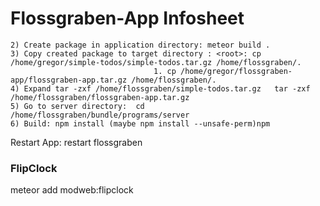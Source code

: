 # Flossgraben-App Infosheet
	2) Create package in application directory:	meteor build .
	3) Copy created package to target directory : <root>: cp /home/gregor/simple-todos/simple-todos.tar.gz /home/flossgraben/.
									1. cp /home/gregor/flossgraben-app/flossgraben-app.tar.gz /home/flossgraben/.
	4) Expand tar -zxf /home/flossgraben/simple-todos.tar.gz   tar -zxf /home/flossgraben/flossgraben-app.tar.gz
	5) Go to server directory:  cd /home/flossgraben/bundle/programs/server
	6) Build: npm install (maybe npm install --unsafe-perm)npm 
	
Restart App: restart flossgraben


### FlipClock

meteor add modweb:flipclock